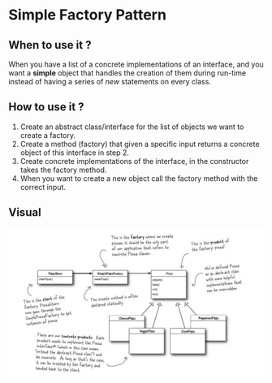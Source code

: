 # Simple Factory Pattern

## When to use it ?
When you have a list of a concrete implementations of an interface, and
you want a **simple** object that handles the creation of them during run-time instead
of having a series of *new* statements on every class.

## How to use it ?
1. Create an abstract class/interface for the list of objects we want to create a factory.
2. Create a method (factory) that given a specific input returns a concrete object of this interface in step 2.
3. Create concrete implementations of the interface, in the constructor takes the factory method.
4. When you want to create a new object call the factory method with the correct input.

## Visual
![simpleFactory](simpleFactory.JPG)


